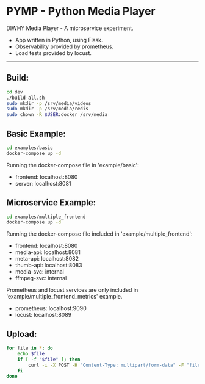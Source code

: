 # PYMP - Python Media Player

DIWHY Media Player  - A microservice experiment.

- App written in Python, using Flask.
- Observability provided by prometheus.
- Load tests provided by locust.

---

## Build:

``` sh
cd dev
./build-all.sh
sudo mkdir -p /srv/media/videos
sudo mkdir -p /srv/media/redis
sudo chown -R $USER:docker /srv/media
```


## Basic Example:

``` sh
cd examples/basic
docker-compose up -d
```
Running the docker-compose file in 'example/basic':
- frontend: localhost:8080
- server: localhost:8081

## Microservice Example:

``` sh
cd examples/multiple_frontend
docker-compose up -d
```
Running the docker-compose file included in 'example/multiple_frontend':
- frontend: localhost:8080
- media-api: localhost:8081
- meta-api: localhost:8082
- thumb-api: localhost:8083
- media-svc: internal
- ffmpeg-svc: internal

Prometheus and locust services are only included in 'example/multiple_frontend_metrics' example.

- prometheus: localhost:9090
- locust: localhost:8089
 
## Upload:

``` sh
for file in *; do
    echo $file
    if [ -f "$file" ]; then
        curl -i -X POST -H "Content-Type: multipart/form-data" -F "file=@$file" localhost:8087/upload
    fi
done
```
